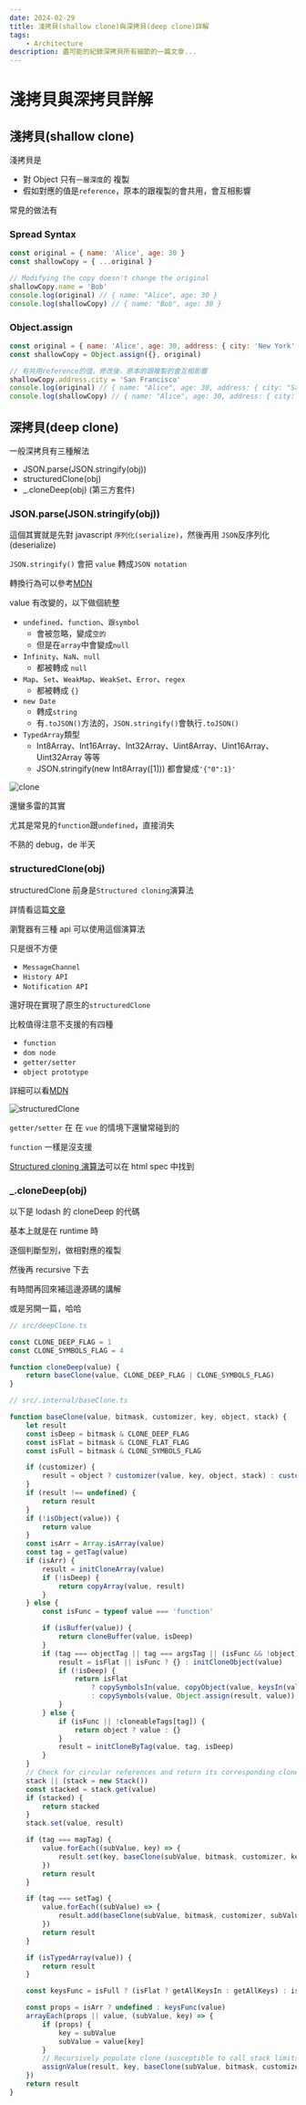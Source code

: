 ```yaml
---
date: 2024-02-29
title: 淺拷貝(shallow clone)與深拷貝(deep clone)詳解
tags:
    - Architecture
description: 盡可能的紀錄深拷貝所有細節的一篇文章...
---
```


# 淺拷貝與深拷貝詳解

## 淺拷貝(shallow clone)

淺拷貝是

-   對 Object 只有`一層深度`的 複製
-   假如對應的值是`reference`，原本的跟複製的會共用，會互相影響

常見的做法有

### Spread Syntax

```js
const original = { name: 'Alice', age: 30 }
const shallowCopy = { ...original }

// Modifying the copy doesn't change the original
shallowCopy.name = 'Bob'
console.log(original) // { name: "Alice", age: 30 }
console.log(shallowCopy) // { name: "Bob", age: 30 }
```

### Object.assign

```js
const original = { name: 'Alice', age: 30, address: { city: 'New York' } }
const shallowCopy = Object.assign({}, original)

// 有共用reference的值，修改後，原本的跟複製的會互相影響
shallowCopy.address.city = 'San Francisco'
console.log(original) // { name: "Alice", age: 30, address: { city: "San Francisco" } }
console.log(shallowCopy) // { name: "Alice", age: 30, address: { city: "San Francisco" } }
```

## 深拷貝(deep clone)

一般深拷貝有三種解法

-   JSON.parse(JSON.stringify(obj))
-   structuredClone(obj)
-   \_.cloneDeep(obj) (第三方套件)

### JSON.parse(JSON.stringify(obj))

這個其實就是先對 javascript `序列化(serialize)`，然後再用 `JSON`反序列化(deserialize)

`JSON.stringify()` 會把 `value` 轉成`JSON notation`

轉換行為可以參考[MDN](https://developer.mozilla.org/en-US/docs/Web/JavaScript/Reference/Global_Objects/JSON/stringify)

value 有改變的，以下做個統整

-   `undefined`、`function`、`跟symbol`
    -   會被忽略，變成`空的`
    -   但是在`array`中會變成`null`
-   `Infinity`、`NaN`、`null`
    -   都被轉成 `null`
-   `Map`、`Set`、`WeakMap`、`WeakSet`、`Error`、`regex`
    -   都被轉成 `{}`
-   `new Date`
    -   轉成`string`
    -   有`.toJSON()`方法的，`JSON.stringify()`會執行`.toJSON()`
-   `TypedArray`類型
    -   Int8Array、Int16Array、Int32Array、Uint8Array、Uint16Array、Uint32Array 等等
    -   JSON.stringify(new Int8Array([1])) 都會變成`'{"0":1}'`

![clone](../images/2024-03-03_clone/01.png)

還蠻多雷的其實

尤其是常見的`function`跟`undefined`，直接消失

不熟的 debug，de 半天

### structuredClone(obj)

structuredClone 前身是`Structured cloning`演算法

詳情看這篇[文章](https://surma.dev/things/deep-copy/index.html)

瀏覽器有三種 api 可以使用這個演算法

只是很不方便

-   `MessageChannel`
-   `History API`
-   `Notification API`

還好現在實現了原生的`structuredClone`

比較值得注意不支援的有四種

-   `function`
-   `dom node`
-   `getter/setter`
-   `object prototype`

詳細可以看[MDN](https://developer.mozilla.org/en-US/docs/Web/API/Web_Workers_API/Structured_clone_algorithm#supported_types)

![structuredClone](../images/2024-03-03_clone/02.png)

`getter/setter` 在 在 `vue` 的情境下還蠻常碰到的

`function` 一樣是沒支援

[Structured cloning 演算法](https://html.spec.whatwg.org/multipage/structured-data.html#structuredserializeinternal)可以在 html spec 中找到

### \_.cloneDeep(obj)

以下是 lodash 的 cloneDeep 的代碼

基本上就是在 runtime 時

逐個判斷型別，做相對應的複製

然後再 recursive 下去

有時間再回來補這邊源碼的講解

或是另開一篇，哈哈

```js
// src/deepClone.ts

const CLONE_DEEP_FLAG = 1
const CLONE_SYMBOLS_FLAG = 4

function cloneDeep(value) {
    return baseClone(value, CLONE_DEEP_FLAG | CLONE_SYMBOLS_FLAG)
}
```

```js
// src/.internal/baseClone.ts

function baseClone(value, bitmask, customizer, key, object, stack) {
    let result
    const isDeep = bitmask & CLONE_DEEP_FLAG
    const isFlat = bitmask & CLONE_FLAT_FLAG
    const isFull = bitmask & CLONE_SYMBOLS_FLAG

    if (customizer) {
        result = object ? customizer(value, key, object, stack) : customizer(value)
    }
    if (result !== undefined) {
        return result
    }
    if (!isObject(value)) {
        return value
    }
    const isArr = Array.isArray(value)
    const tag = getTag(value)
    if (isArr) {
        result = initCloneArray(value)
        if (!isDeep) {
            return copyArray(value, result)
        }
    } else {
        const isFunc = typeof value === 'function'

        if (isBuffer(value)) {
            return cloneBuffer(value, isDeep)
        }
        if (tag === objectTag || tag === argsTag || (isFunc && !object)) {
            result = isFlat || isFunc ? {} : initCloneObject(value)
            if (!isDeep) {
                return isFlat
                    ? copySymbolsIn(value, copyObject(value, keysIn(value), result))
                    : copySymbols(value, Object.assign(result, value))
            }
        } else {
            if (isFunc || !cloneableTags[tag]) {
                return object ? value : {}
            }
            result = initCloneByTag(value, tag, isDeep)
        }
    }
    // Check for circular references and return its corresponding clone.
    stack || (stack = new Stack())
    const stacked = stack.get(value)
    if (stacked) {
        return stacked
    }
    stack.set(value, result)

    if (tag === mapTag) {
        value.forEach((subValue, key) => {
            result.set(key, baseClone(subValue, bitmask, customizer, key, value, stack))
        })
        return result
    }

    if (tag === setTag) {
        value.forEach((subValue) => {
            result.add(baseClone(subValue, bitmask, customizer, subValue, value, stack))
        })
        return result
    }

    if (isTypedArray(value)) {
        return result
    }

    const keysFunc = isFull ? (isFlat ? getAllKeysIn : getAllKeys) : isFlat ? keysIn : keys

    const props = isArr ? undefined : keysFunc(value)
    arrayEach(props || value, (subValue, key) => {
        if (props) {
            key = subValue
            subValue = value[key]
        }
        // Recursively populate clone (susceptible to call stack limits).
        assignValue(result, key, baseClone(subValue, bitmask, customizer, key, value, stack))
    })
    return result
}
```

<Comment />
